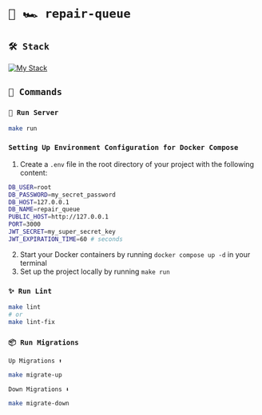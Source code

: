 # `🏁 🏎️ repair-queue`

## `🛠️ Stack`

[![My Stack](https://skillicons.dev/icons?i=go,mysql)](https://skillicons.dev)

## `📜 Commands`

### `🚀 Run Server`

```bash
make run
```

### `Setting Up Environment Configuration for Docker Compose`

1. Create a `.env` file in the root directory of your project with the following content:

```bash
DB_USER=root
DB_PASSWORD=my_secret_password
DB_HOST=127.0.0.1
DB_NAME=repair_queue
PUBLIC_HOST=http://127.0.0.1
PORT=3000
JWT_SECRET=my_super_secret_key
JWT_EXPIRATION_TIME=60 # seconds
```

2. Start your Docker containers by running `docker compose up -d` in your terminal
3. Set up the project locally by running `make run`

### `✨ Run Lint`

```bash
make lint
# or
make lint-fix
```

### `📦 Run Migrations`

`Up Migrations ⬆️`

```bash
make migrate-up
```

`Down Migrations ⬇️`

```bash
make migrate-down
```
